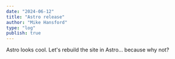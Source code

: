 ```yaml
---
date: "2024-06-12"
title: "Astro release"
author: "Mike Hansford"
type: "log"
publish: true
---
```

Astro looks cool. Let's rebuild the site in Astro... because why not?